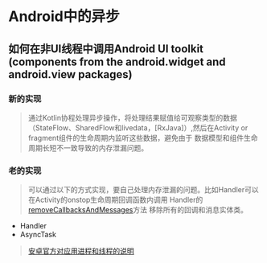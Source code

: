 # Android中的异步
## 如何在非UI线程中调用Android UI toolkit (components from the android.widget and android.view packages)
### 新的实现
> 通过Kotlin协程处理异步操作，将处理结果赋值给可观察类型的数据（StateFlow、SharedFlow和livedata，[RxJava]）,然后在Activity or fragment组件的生命周期内监听这些数据，避免由于
数据模型和组件生命周期长短不一致导致的内存泄漏问题。

### 老的实现
> 可以通过以下的方式实现，要自己处理内存泄漏的问题。比如Handler可以在Activity的onstop生命周期回调函数内调用
> Handler的[removeCallbacksAndMessages](https://developer.android.com/reference/android/os/Handler#removeCallbacksAndMessages(java.lang.Object))方法
> 移除所有的回调和消息实体类。  
- Handler
- AsyncTask
  
> [安卓官方对应用进程和线程的说明](https://developer.android.com/guide/components/processes-and-threads#Processes)

